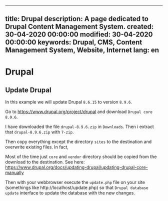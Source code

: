 -----
title: Drupal
description: A page dedicated to Drupal Content Management System.
created: 30-04-2020 00:00:00
modified: 30-04-2020 00:00:00
keywords: Drupal, CMS, Content Management System, Website, Internet
lang: en
-----

# Drupal

## Update Drupal

In this example we will update Drupal `8.6.15` to version `8.9.6`.

Go to https://www.drupal.org/project/drupal and download `Drupal core 8.9.6`.

I have downloaded the file `drupal-8.9.6.zip` in `Downloads`. Then i extract that `drupal-8.9.6.zip` with `7-zip`.

Then copy everything except the directory `sites` to the destination and 
overwrite existing files. In fact, 

Most of the time just `core` and `vendor` directory should be copied from 
the download to the destination. See here: https://www.drupal.org/docs/updating-drupal/updating-drupal-core-manually

Then with your webbrowser execute the `update.php` file on your site (somethings like http://localhost/update.php) so that `Drupal database update` interface to update the database with the new changes.

